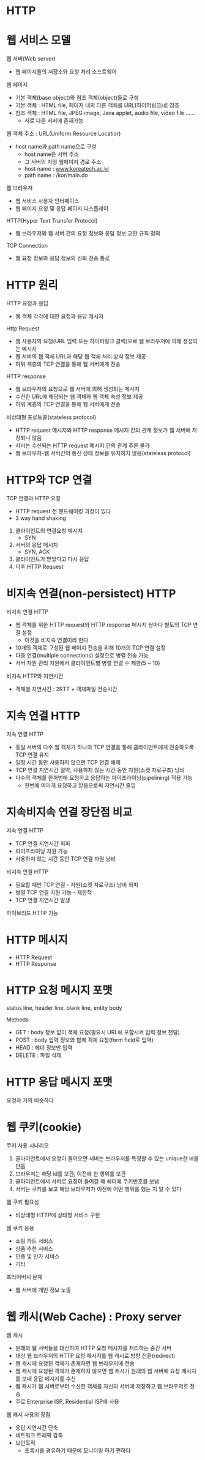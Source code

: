 # HTTP

# 웹 서비스 모델
웹 서버(Web server)
* 웹 페이지들의 저장소와 요청 처리 소프트웨어

웹 페이지
* 기본 객체(base object)와 참조 객체(object)들로 구성
* 기본 객체 : HTML file, 페이지 내의 다른 객체를 URL(하이퍼링크)로 참조
* 참조 객체 : HTML file, JPEG image, Java applet, audio file, video file ......
    * 서로 다른 서버에 존재가능

웹 객체 주소 : URL(Uniform Resource Locatior)
* host name과 path name으로 구성
    * host name은 서버 주소
    * 그 서버의 지정 웹페이지 경로 주소
    * host name : www.koreatech.ac.kr
    * path name : /kor/main.do


웹 브라우저 
* 웹 서비스 사용자 인터페이스
* 웹 페이지 요청 및 응답 페이지 디스플레이


HTTP(Hyper Text Transfer Protocol)
* 웹 브라우저와 웹 서버 간의 요청 정보와 응답 정보 교환 규칙 정의

TCP Connection
* 웹 요청 정보와 응답 정보의 신뢰 전송 통로


# HTTP 원리
HTTP 요청과 응답
* 웹 객체 각각에 대한 요청과 응답 메시지

Http Request
* 웹 사용자의 요청(URL 입력 또는 하이퍼링크 클릭)으로 웹 브라우저에 의해 생성되는 메시지 
* 웹 서버의 웹 객체 URL과 해당 웹 객체 처리 방식 정보 제공
* 하위 계층의 TCP 연결을 통해 웹 서버에게 전송

HTTP response
* 웹 브라우저의 요청으로 웹 서버에 의해 생성되는 메시지
* 수신한 URL에 해당되는 웹 객체와 웹 객체 속성 정보 제공
* 하위 계층의 TCP 연결을 통해 웹 서버에게 전송

비상태형 프로토콜(stateless protocol)
* HTTP request 메시지와 HTTP response 메시지 간의 관계 정보가 웹 서버에 저장되니 않음 
* 서버는 수신되는 HTTP request 메시지 간의 관계 추론 불가
* 웹 브라우저-웹 서버간의 통신 상태 정보를 유지하지 않음(stateless protocol)

# HTTP와 TCP 연결
TCP 연결과 HTTP 요청
* HTTP request 전 핸드쉐이킹 과정이 있다
* 3 way hand shaking
1. 클라이언트의 연결요청 메시지
    * SYN
2. 서버의 응답 메시지
    * SYN, ACK
3. 클라이언트가 받았다고 다시 응답
4. 이후 HTTP Request

# 비지속 연결(non-persistect) HTTP
비지속 연결 HTTP
* 웹 객체를 위한 HTTP request와 HTTP response 메시지 쌍마다 별도의 TCP 연결 설정
    * 이것을 비지속 연결이라 한다
* 10개의 객체로 구성된 웹 페이지 전송을 위해 10개의 TCP 연결 설정
* 다중 연결(multiple connections) 설정으로 병렬 전송 가능
* 서버 자원 관리 차원에서 클라이언트별 병렬 연결 수 제한(5 ~ 10)

비지속 HTTP와 지연시간
* 객체별 지연시간 : 2RTT + 객체파일 전송시간

# 지속 연결 HTTP
지속 연결 HTTP
* 동일 서버의 다수 웹 객체가 하나의 TCP 연결을 통해 클라이언트에게 전송하도록 TCP 연결 유지
* 일정 시간 동안 사용하지 않으면 TCP 연결 해제
* TCP 연결 지연시간 절약, 사용하지 않는 시간 동안 자원(소켓 자료구조) 낭비
* 다수의 객체를 한꺼번에 요청하고 응답하는 파이프라이닝(pipelining) 적용 가능
    * 한번에 여러개 요청하고 받음으로써 지연시간 줄임

# 지속비지속 연결 장단점 비교
지속 연결 HTTP 
* TCP 연결 지연시간 회피
* 파이프라이닝 지원 가능
* 사용하지 않는 시간 동안 TCP 연결 자원 낭비

비지속 연결 HTTP 
* 필요할 때만 TCP 연결 - 자원(소켓 자료구조) 낭비 회피
* 병렬 TCP 연결 지원 가능 - 제한적
* TCP 연결 지연시간 발생

하이브리드 HTTP 가능



# HTTP 메시지
* HTTP Request
* HTTP Response

# HTTP 요청 메시지 포맷
status line, header line, blank line, entity body

Methods
* GET : body 정보 없이 객체 요청(필요시 URL에 포함시켜 입력 정보 전달)
* POST : body 입력 정보와 함께 객체 요청(form field로 입력)
* HEAD : 헤더 정보만 입력
* DELETE : 파일 삭제

# HTTP 응답 메시지 포맷
요청과 거의 비슷하다

# 웹 쿠키(cookie)
쿠키 사용 시나리오
1. 클라이언트에서 요청이 들어오면 서버는 브라우저를 특정할 수 있는 unique한 id를 만듬
2. 브라우저는 해당 id를 보관, 이전에 한 행위를 보관
3. 클라이언트에서 서버로 요청이 들어갈 때 헤더에 쿠키번호를 보냄
4. 서버는 쿠키를 보고 해당 브라우저가 이전에 어떤 행위를 했는 지 알 수 있다

웹 쿠키 필요성 
* 비상태형 HTTP에 상태형 서비스 구현

웹 쿠키 응용
* 쇼핑 카트 서비스
* 상품 추천 서비스
* 인증 및 인가 서비스
* 기타

프라이버시 문제
* 웹 서버에 개인 정보 노출

# 웹 캐시(Web Cache) : Proxy server
웹 캐시
* 원래의 웹 서버들을 대신하여 HTTP 요청 메시지를 처리하는 중간 서버
* 대상 웹 브라우저의 HTTP 요청 메시지를 웹 캐시로 방향 전환(redirect)
* 웹 캐시에 요청된 객체가 존재하면 웹 브라우저에 전송
* 웹 캐시에 요청된 객체가 존재하지 않으면 웹 캐시가 원래의 웹 서버에 요청 메시지를 보내 응답 메시지를 수신
* 웹 캐시가 웹 서버로부터 수신한 객체를 자신의 서버에 저장하고 웹 브라우저로 전송
* 주로 Enterprise ISP, Residential ISP에 사용

웹 캐시 사용의 장점
* 응답 지연시간 단축
* 네트워크 트래픽 감축
* 보안목적
    * 프록시를 경유하기 때문에 모니터링 하기 편하다





















